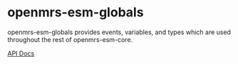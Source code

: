 # openmrs-esm-globals

openmrs-esm-globals provides events, variables, and types which are used
throughout the rest of openmrs-esm-core.

[API Docs](docs/API.md)
